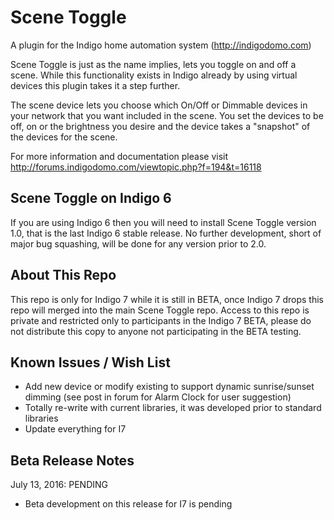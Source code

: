 Scene Toggle
==========

A plugin for the Indigo home automation system (http://indigodomo.com)

Scene Toggle is just as the name implies, lets you toggle on and off a scene.  While this functionality exists in Indigo already by using virtual devices this plugin takes it a step further.

The scene device lets you choose which On/Off or Dimmable devices in your network that you want included in the scene.  You set the devices to be off, on or the brightness you desire and the device takes a "snapshot" of the devices for the scene.

For more information and documentation please visit http://forums.indigodomo.com/viewtopic.php?f=194&t=16118

Scene Toggle on Indigo 6
-------------------
If you are using Indigo 6 then you will need to install Scene Toggle version 1.0, that is the last Indigo 6 stable release.  No further development, short of major bug squashing, will be done for any version prior to 2.0.

About This Repo
-------------------

This repo is only for Indigo 7 while it is still in BETA, once Indigo 7 drops this repo will merged into the main Scene Toggle repo.  Access to this repo is private and restricted only to participants in the Indigo 7 BETA, please do not distribute this copy to anyone not participating in the BETA testing.

Known Issues / Wish List
-------------------
* Add new device or modify existing to support dynamic sunrise/sunset dimming (see post in forum for Alarm Clock for user suggestion)
* Totally re-write with current libraries, it was developed prior to standard libraries
* Update everything for I7

Beta Release Notes
-------------------
July 13, 2016: PENDING
* Beta development on this release for I7 is pending

